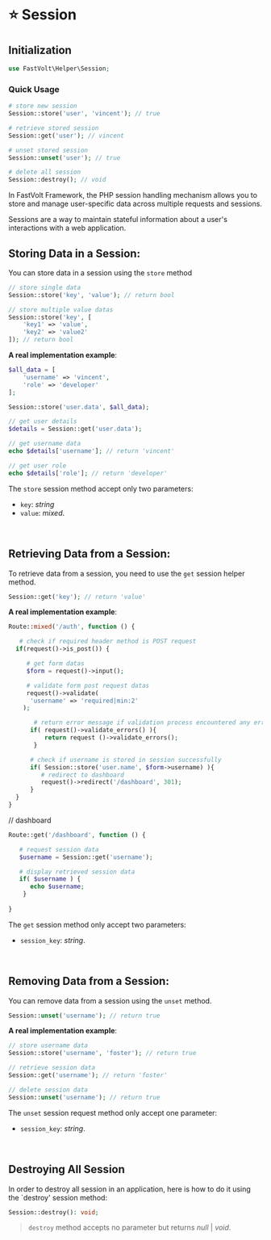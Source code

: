 # ⭐ Session

## Initialization

```php
use FastVolt\Helper\Session;
```

### Quick Usage

```php
# store new session
Session::store('user', 'vincent'); // true

# retrieve stored session
Session::get('user'); // vincent

# unset stored session
Session::unset('user'); // true

# delete all session
Session::destroy(); // void
```


In FastVolt Framework, the PHP session handling mechanism allows you to store and manage user-specific data across multiple requests and sessions. 

Sessions are a way to maintain stateful information about a user's interactions with a web application. 



## Storing Data in a Session:

You can store data in a session using the `store` method

```php
// store single data
Session::store('key', 'value'); // return bool

// store multiple value datas
Session::store('key', [
    'key1' => 'value',
    'key2' => 'value2'
]); // return bool
```

**A real implementation example**:

```php
$all_data = [
    'username' => 'vincent',
    'role' => 'developer'
];

Session::store('user.data', $all_data);

// get user details
$details = Session::get('user.data');

// get username data
echo $details['username']; // return 'vincent'

// get user role
echo $details['role']; // return 'developer'
```
The `store` session method accept only two parameters:
- `key`: *string*
- `value`: *mixed*.

<br>

## Retrieving Data from a Session:

To retrieve data from a session, you need to use the `get` session helper method.

```php
Session::get('key'); // return 'value'
```

**A real implementation example**:

```php
Route::mixed('/auth', function () {

   # check if required header method is POST request
  if(request()->is_post()) {

     # get form datas
     $form = request()->input();

     # validate form post request datas
     request()->validate(
      'username' => 'required|min:2'
    );

       # return error message if validation process encountered any errors
      if( request()->validate_errors() ){
          return request ()->validate_errors();
       }

      # check if username is stored in session successfully
      if( Session::store('user.name', $form->username) ){
         # redirect to dashboard
         request()->redirect('/dashboard', 301);
      } 
  }
}
```

// dashboard
```php
Route::get('/dashboard', function () {

   # request session data
   $username = Session::get('username');

   # display retrieved session data
   if( $username ) {
      echo $username;
    }
   
}
```

The `get` session method only accept two parameters:

- `session_key`: *string*.

<br>


## Removing Data from a Session:

You can remove data from a session using the `unset` method.

```php
Session::unset('username'); // return true
```


**A real implementation example**:

```php
// store username data
Session::store('username', 'foster'); // return true

// retrieve session data
Session::get('username'); // return 'foster'

// delete session data
Session::unset('username'); // return true
```
The `unset` session request method only accept one parameter:
- `session_key`: *string*.

<br>


## Destroying All Session
In order to destroy all session in an application, here is how to do it using the `destroy' session method:

```php
Session::destroy(): void;
```
> `destroy` method accepts no parameter but returns *null* | *void*.
